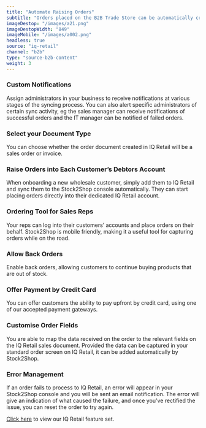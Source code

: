 ```yaml
---
title: "Automate Raising Orders"
subtitle: "Orders placed on the B2B Trade Store can be automatically created in IQ Retail."
imageDestop: "/images/a21.png"
imageDestopWidth: "849"
imageMobile: "/images/a002.png"
headless: true
source: "iq-retail"
channel: "b2b"
type: "source-b2b-content"
weight: 3
---
```


### Custom Notifications
Assign administrators in your business to receive notifications at various stages of the syncing process. You can also alert specific administrators of certain sync activity, eg the sales manager can receive notifications of successful orders and the IT manager can be notified of failed orders.

### Select your Document Type
You can choose whether the order document created in IQ Retail will be a sales order or invoice.

### Raise Orders into Each Customer’s Debtors Account
When onboarding a new wholesale customer, simply add them to IQ Retail and sync them to the Stock2Shop console automatically. They can start placing orders directly into their dedicated IQ Retail account.

### Ordering Tool for Sales Reps
Your reps can log into their customers’ accounts and place orders on their behalf. Stock2Shop is mobile friendly, making it a useful tool for capturing orders while on the road.

### Allow Back Orders
Enable back orders, allowing customers to continue buying products that are out of stock.

### Offer Payment by Credit Card
You can offer customers the ability to pay upfront by credit card, using one of our accepted payment gateways.

### Customise Order Fields
You are able to map the data received on the order to the relevant fields on the IQ Retail sales document. Provided the data can be captured in your standard order screen on IQ Retail, it can be added automatically by Stock2Shop.

### Error Management
If an order fails to process to IQ Retail, an error will appear in your Stock2Shop console and you will be sent an email notification. The error will give an indication of what caused the failure, and once you’ve rectified the issue, you can reset the order to try again.

[Click here](/help/features/iq-retail/ "IQ Retail Features") to view our IQ Retail feature set.